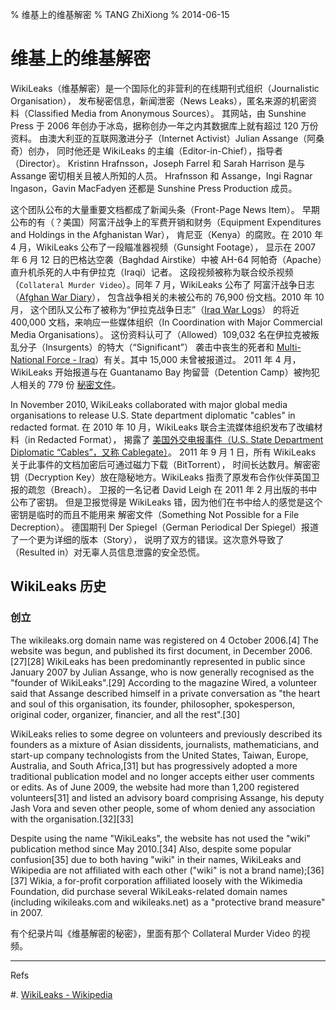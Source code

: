 % 维基上的维基解密
% TANG ZhiXiong
% 2014-06-15

维基上的维基解密
================

WikiLeaks（维基解密）是一个国际化的非营利的在线期刊式组织（Journalistic Organisation），
发布秘密信息，新闻泄密（News Leaks），匿名来源的机密资料（Classified Media from Anonymous Sources）。
其网站，由 Sunshine Press 于 2006 年创办于冰岛，据称创办一年之内其数据库上就有超过 120 万份资料。
由澳大利亚的互联网激进分子（Internet Activist）Julian Assange（阿桑奇）创办，
同时他还是 WikiLeaks 的主编（Editor-in-Chief），指导者（Director）。
Kristinn Hrafnsson，Joseph Farrel 和 Sarah Harrison 是与 Assange 密切相关且被人所知的人员。
Hrafnsson 和 Assange，Ingi Ragnar Ingason，Gavin MacFadyen 还都是 Sunshine Press Production 成员。

这个团队公布的大量重要文档都成了新闻头条（Front-Page News Item）。
早期公布的有（？美国）阿富汗战争上的军费开销和财务（Equipment Expenditures and Holdings in the Afghanistan War），
肯尼亚（Kenya）的腐败。在 2010 年 4 月，WikiLeaks 公布了一段瞄准器视频（Gunsight Footage），
显示在 2007 年 6 月 12 日的巴格达空袭（Baghdad Airstike）中被 AH-64 阿帕奇（Apache）直升机杀死的人中有伊拉克（Iraqi）记者。
这段视频被称为联合绞杀视频（`Collateral Murder Video`）。同年 7 月，WikiLeaks 公布了
阿富汗战争日志（[Afghan War Diary][afghan-war-diary]），
包含战争相关的未被公布的 76,900 份文档。2010 年 10 月，
这个团队又公布了被称为“伊拉克战争日志”（[Iraq War Logs][iraq-war-logs]）
的将近 400,000 文档，来响应一些媒体组织（In Coordination with Major Commercial Media Organisations）。
这份资料认可了（Allowed）109,032 名在伊拉克被叛乱分子（Insurgents）的特大（“Significant”）
袭击中丧生的死者和 [Multi-National Force - Iraq][mnf-i]）有关。其中 15,000 未曾被报道过。
2011 年 4 月，WikiLeaks 开始报道与在 Guantanamo Bay 拘留营（Detention Camp）被拘犯人相关的 779 份 [秘密文件][799]。

[mnf-i]: https://en.wikipedia.org/wiki/Multi-National_Force_%E2%80%93_Iraq
[afghan-war-diary]: https://en.wikipedia.org/wiki/Afghan_War_Diary
[iraq-war-logs]: https://en.wikipedia.org/wiki/Iraq_War_Logs
[799]: https://en.wikipedia.org/wiki/Guantanamo_Bay_files_leak

In November 2010, WikiLeaks collaborated with major global media organisations to 
release U.S. State department diplomatic "cables" in redacted format. 
在 2010 年 10 月，WikiLeaks 联合主流媒体组织发布了改编材料（in Redacted Format），
揭露了 [美国外交电报事件（U.S. State Department Diplomatic “Cables”，又称 Cablegate）][cablegate]。
2011 年 9 月 1 日，所有 WikiLeaks 关于此事件的文档加密后可通过磁力下载（BitTorrent），
时间长达数月。解密密钥（Decryption Key）放在隐秘地方。WikiLeaks 指责了原发布合作伙伴英国卫报的疏忽（Breach）。
卫报的一名记者 David Leigh 在 2011 年 2 月出版的书中公布了密钥。
但是卫报觉得是 WikiLeaks 错，因为他们在书中给人的感觉是这个密钥是临时的而且不能用来
解密文件（Something Not Possible for a File Decreption）。
德国期刊 Der Spiegel（German Periodical Der Spiegel）报道了一个更为详细的版本（Story），
说明了双方的错误。这次意外导致了（Resulted in）对无辜人员信息泄露的安全恐慌。

[cablegate]: https://en.wikipedia.org/wiki/United_States_diplomatic_cables_leak

WikiLeaks 历史
--------------

### 创立

The wikileaks.org domain name was registered on 4 October 2006.[4] The website was begun, and published its first document, in December 2006.[27][28] WikiLeaks has been predominantly represented in public since January 2007 by Julian Assange, who is now generally recognised as the "founder of WikiLeaks".[29] According to the magazine Wired, a volunteer said that Assange described himself in a private conversation as "the heart and soul of this organisation, its founder, philosopher, spokesperson, original coder, organizer, financier, and all the rest".[30]

WikiLeaks relies to some degree on volunteers and previously described its founders as a mixture of Asian dissidents, journalists, mathematicians, and start-up company technologists from the United States, Taiwan, Europe, Australia, and South Africa,[31] but has progressively adopted a more traditional publication model and no longer accepts either user comments or edits. As of June 2009, the website had more than 1,200 registered volunteers[31] and listed an advisory board comprising Assange, his deputy Jash Vora and seven other people, some of whom denied any association with the organisation.[32][33]

Despite using the name "WikiLeaks", the website has not used the "wiki" publication method since May 2010.[34] Also, despite some popular confusion[35] due to both having "wiki" in their names, WikiLeaks and Wikipedia are not affiliated with each other ("wiki" is not a brand name);[36][37] Wikia, a for-profit corporation affiliated loosely with the Wikimedia Foundation, did purchase several WikiLeaks-related domain names (including wikileaks.com and wikileaks.net) as a "protective brand measure" in 2007.

有个纪录片叫《维基解密的秘密》，里面有那个 Collateral Murder Video 的视频。

---

Refs

#. [WikiLeaks - Wikipedia](https://en.wikipedia.org/wiki/Wikileaks)